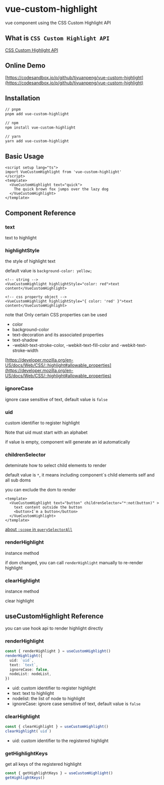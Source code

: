 # vue-custom-highlight

vue component using the CSS Custom Highlight API

## What is `CSS Custom Highlight API`

[CSS Custom Highlight API](https://developer.mozilla.org/en-US/docs/Web/API/CSS_Custom_Highlight_API)

## Online Demo

[https://codesandbox.io/p/github/tjyuanpeng/vue-custom-highlight](https://codesandbox.io/p/github/tjyuanpeng/vue-custom-highlight)

## Installation

```bash
// pnpm
pnpm add vue-custom-highlight

// npm
npm install vue-custom-highlight

// yarn
yarn add vue-custom-highlight
```

## Basic Usage

```vue
<script setup lang="ts">
import VueCustomHighlight from 'vue-custom-highlight'
</script>
<template>
  <VueCustomHighlight text="quick">
    The quick brown fox jumps over the lazy dog
  </VueCustomHighlight>
</template>
```

## Component Reference

### text

text to highlight

### highlightStyle

the style of highlight text

default value is `background-color: yellow;`

```vue
<!-- string -->
<VueCustomHighlight highlightStyle="color: red">text content</VueCustomHighlight>

<!-- css property object -->
<VueCustomHighlight highlightStyle="{ color: 'red' }">text content</VueCustomHighlight>
```

note that Only certain CSS properties can be used

- color
- background-color
- text-decoration and its associated properties
- text-shadow
- -webkit-text-stroke-color, -webkit-text-fill-color and -webkit-text-stroke-width

[https://developer.mozilla.org/en-US/docs/Web/CSS/::highlight#allowable_properties](https://developer.mozilla.org/en-US/docs/Web/CSS/::highlight#allowable_properties)

### ignoreCase

ignore case sensitive of text, default value is `false`

### uid

custom identifier to register highlight

Note that uid must start with an alphabet

if value is empty, component will generate an id automatically

### childrenSelector

deteminate how to select child elements to render

default value is `*`, it means including component`s child elements self and all sub doms

you can exclude the dom to render

```vue
<template>
  <VueCustomHighlight text="button" childrenSelector="*:not(button)" >
    text content outside the button
    <button>I`m a button</button>
  </VueCustomHighlight>
</template>
```

[about `:scope` in `querySelectorAll`](https://developer.mozilla.org/en-US/docs/Web/API/Element/querySelectorAll#selectors)

### renderHighlight

instance method

if dom changed, you can call `renderHighlight` manually to re-render highlight

### clearHighlight

instance method

clear highlight

## useCustomHighlight Reference

you can use hook api to render highlight directly

### renderHighlight

```ts
const { renderHighlight } = useCustomHighlight()
renderHighlight({
  uid: `uid`,
  text: `text`,
  ignoreCase: false,
  nodeList: nodeList,
})
```

- uid: custom identifier to register highlight
- text: text to highlight
- nodelist: the list of node to highlight
- ignoreCase: ignore case sensitive of text, default value is `false`

### clearHighlight

```ts
const { clearHighlight } = useCustomHighlight()
clearHighlight(`uid`)
```

- uid: custom identifier to the registered highlight

### getHighlightKeys

get all keys of the registered highlight

```ts
const { getHighlightKeys } = useCustomHighlight()
getHighlightKeys()
```
